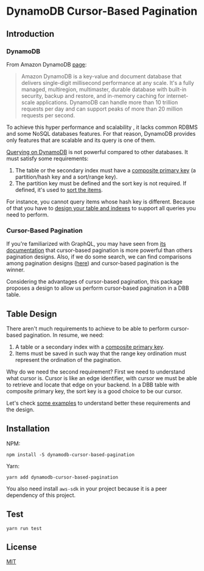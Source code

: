 # DynamoDB Cursor-Based Pagination

## Introduction

### DynamoDB

From Amazon DynamoDB [page](https://aws.amazon.com/dynamodb):

> Amazon DynamoDB is a key-value and document database that delivers single-digit millisecond performance at any scale. It's a fully managed, multiregion, multimaster, durable database with built-in security, backup and restore, and in-memory caching for internet-scale applications. DynamoDB can handle more than 10 trillion requests per day and can support peaks of more than 20 million requests per second.

To achieve this hyper performance and scalability , it lacks common RDBMS and some NoSQL databases features. For that reason, DynamoDB provides only features that are scalable and its query is one of them.

[Querying on DynamoDB](https://docs.aws.amazon.com/amazondynamodb/latest/APIReference/API_Query.html) is not powerful compared to other databases. It must satisfy some requirements:

1. The table or the secondary index must have a [composite primary key](https://docs.aws.amazon.com/amazondynamodb/latest/developerguide/HowItWorks.CoreComponents.html#HowItWorks.CoreComponents.PrimaryKey) (a partition/hash key and a sort/range key).
2. The partition key must be defined and the sort key is not required. If defined, it's used to [sort the items](https://docs.aws.amazon.com/amazondynamodb/latest/developerguide/Query.html#Query.KeyConditionExpressions).

For instance, you cannot query items whose hash key is different. Because of that you have to [design your table and indexes](https://docs.aws.amazon.com/amazondynamodb/latest/developerguide/best-practices.html) to support all queries you need to perform.

### Cursor-Based Pagination

If you're familiarized with GraphQL, you may have seen from [its documentation](https://graphql.org/learn/pagination/) that cursor-based pagination is more powerful than others pagination designs. Also, if we do some search, we can find comparisons among pagination designs ([here](https://medium.com/swlh/how-to-implement-cursor-pagination-like-a-pro-513140b65f32)) and cursor-based pagination is the winner.

Considering the advantages of cursor-based pagination, this package proposes a design to allow us perform cursor-based pagination in a DBB table.

## Table Design

There aren't much requirements to achieve to be able to perform cursor-based pagination. In resume, we need:

1. A table or a secondary index with a [composite primary key](https://docs.aws.amazon.com/amazondynamodb/latest/developerguide/HowItWorks.CoreComponents.html#HowItWorks.CoreComponents.PrimaryKey).
1. Items must be saved in such way that the range key ordination must represent the ordination of the pagination.

Why do we need the second requirement? First we need to understand what cursor is. Cursor is like an edge identifier, with cursor we must be able to retrieve and locate that edge on your backend. In a DBB table with composite primary key, the sort key is a good choice to be our cursor.

Let's check [some examples](examples/README.md) to understand better these requirements and the design.

## Installation

NPM:

```
npm install -S dynamodb-cursor-based-pagination
```

Yarn:

```
yarn add dynamodb-cursor-based-pagination
```

You also need install `aws-sdk` in your project because it is a peer dependency of this project.

## Test

```
yarn run test
```

## License

[MIT](./LICENSE)
